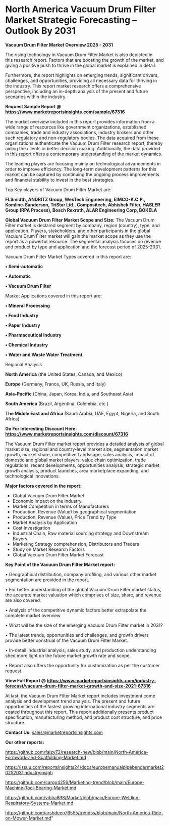 # North America Vacuum Drum Filter Market Strategic Forecasting – Outlook By 2031

<Strong> Vacuum Drum Filter Market Overview 2025 - 2031</strong>

The rising technology in Vacuum Drum Filter Market is also depicted in this research report. Factors that are boosting the growth of the market, and giving a positive push to thrive in the global market is explained in detail.

Furthermore, the report highlights on emerging trends, significant drivers, challenges, and opportunities, providing all necessary data for thriving in the industry. This report market research offers a comprehensive perspective, including an in-depth analysis of the present and future scenarios within the industry.

<strong>Request Sample Report @ <a href=https://www.marketreportsinsights.com/sample/67316>https://www.marketreportsinsights.com/sample/67316</a></strong>

The market overview included in this report provides information from a wide range of resources like government organizations, established companies, trade and industry associations, industry brokers and other such regulatory and non-regulatory bodies. The data acquired from these organizations authenticate the Vacuum Drum Filter research report, thereby aiding the clients in better decision making. Additionally, the data provided in this report offers a contemporary understanding of the market dynamics.

The leading players are focusing mainly on technological advancements in order to improve efficiency. The long-term development patterns for this market can be captured by continuing the ongoing process improvements and financial stability to invest in the best strategies.

Top Key players of Vacuum Drum Filter Market are:

<strong>FLSmidth, ANDRITZ Group, WesTech Engineering, EIMCO-K.C.P., Komline-Sanderson, TriStar Ltd., Compositech, Abhishek Filter, HASLER Group (RPA Process), Bosch Rexroth, ALAR Engineering Corp, BOKELA</strong>

<strong><b>Global Vacuum Drum Filter Market Scope and Size:</b></strong>
The Vacuum Drum Filter market is declared segment by company, region (country), type, and application. Players, stakeholders, and other participants in the global Vacuum Drum Filter market will gain the market scope as they use the report as a powerful resource. The segmental analysis focuses on revenue and product by type and application and the forecast period of 2025-2031.

Vacuum Drum Filter Market Types covered in this report are:

<strong>• Semi-automatic

• Automatic

• Vacuum Drum Filter</strong>

Market Applications covered in this report are:

<strong>• Mineral Processing

• Food Industry

• Paper Industry

• Pharmaceutical Industry

• Chemical Industry

• Water and Waste Water Treatment</strong> 

Regional Analysis

<strong>North America</strong> (the United States, Canada, and Mexico)

<strong>Europe</strong> (Germany, France, UK, Russia, and Italy)

<strong>Asia-Pacific</strong> (China, Japan, Korea, India, and Southeast Asia)

<strong>South America</strong> (Brazil, Argentina, Colombia, etc.)

<strong>The Middle East and Africa</strong> (Saudi Arabia, UAE, Egypt, Nigeria, and South Africa)

<strong>Go For Interesting Discount Here: <a href=https://www.marketreportsinsights.com/discount/67316>https://www.marketreportsinsights.com/discount/67316</a></strong>

The Vacuum Drum Filter market report provides a detailed analysis of global market size, regional and country-level market size, segmentation market growth, market share, competitive Landscape, sales analysis, impact of domestic and global market players, value chain optimization, trade regulations, recent developments, opportunities analysis, strategic market growth analysis, product launches, area marketplace expanding, and technological innovations.

<strong><b>Major factors covered in the report:</b></strong>
<ul>
  <li>Global Vacuum Drum Filter Market </li>
  <li>Economic Impact on the Industry</li>
  <li>Market Competition in terms of Manufacturers</li>
  <li>Production, Revenue (Value) by geographical segmentation</li>
  <li>Production, Revenue (Value), Price Trend by Type</li>
  <li>Market Analysis by Application</li>
  <li>Cost Investigation</li>
  <li>Industrial Chain, Raw material sourcing strategy and Downstream Buyers</li>
  <li>Marketing Strategy comprehension, Distributors and Traders</li>
  <li>Study on Market Research Factors</li>
  <li>Global Vacuum Drum Filter Market Forecast</li>
</ul>

<strong><b>Key Point of the Vacuum Drum Filter Market report:</b></strong>

• Geographical distribution, company profiling, and various other market segmentation are provided in the report.

• For better understanding of the global Vacuum Drum Filter market status, the accurate market valuation which comprises of size, share, and revenue are also covered.

• Analysis of the competitive dynamic factors better extrapolate the complete market overview

• What will be the size of the emerging Vacuum Drum Filter market in 2031?

• The latest trends, opportunities and challenges, and growth drivers provide better construal of the Vacuum Drum Filter Market.

• In-detail industrial analysis, sales study, and production understanding shed more light on the future market growth rate and scope.

• Report also offers the opportunity for customization as per the customer request.

<strong><b>View Full Report @ <a href=https://www.marketreportsinsights.com/industry-forecast/vacuum-drum-filter-market-growth-and-size-2021-67316>https://www.marketreportsinsights.com/industry-forecast/vacuum-drum-filter-market-growth-and-size-2021-67316</a></b></strong>


At last, the Vacuum Drum Filter Market report includes investment come analysis and development trend analysis. The present and future opportunities of the fastest growing international industry segments are coated throughout this report. This report additionally presents product specification, manufacturing method, and product cost structure, and price structure.

<strong>Contact Us:</strong>
sales@marketreportsinsights.com

<strong>Our other reports:</strong>

<a href=https://github.com/faizy72/research-new/blob/main/North-America-Formwork-and-Scaffolding-Market.md>https://github.com/faizy72/research-new/blob/main/North-America-Formwork-and-Scaffolding-Market.md</a>

<a href=https://issuu.com/reportsinsights24/docs/europemanualpipebendermarket20252031industryinsigh>https://issuu.com/reportsinsights24/docs/europemanualpipebendermarket20252031industryinsigh</a>

<a href=https://github.com/cargo4256/Marketing-trend/blob/main/Europe-Machine-Tool-Bearing-Market.md>https://github.com/cargo4256/Marketing-trend/blob/main/Europe-Machine-Tool-Bearing-Market.md</a>

<a href=https://github.com/vibha898/Market/blob/main/Europe-Welding-Respiratory-Systems-Market.md>https://github.com/vibha898/Market/blob/main/Europe-Welding-Respiratory-Systems-Market.md</a>

<a href=https://github.com/arshdeep76555/trendss/blob/main/North-America-Ride-on-Mower-Market.md>https://github.com/arshdeep76555/trendss/blob/main/North-America-Ride-on-Mower-Market.md</a>"
